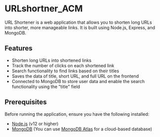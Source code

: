 # URLshortner_ACM

URL Shortener is a web application that allows you to shorten long URLs into shorter, more manageable links. It is built using Node.js, Express, and MongoDB.

## Features

- Shorten long URLs into shortened links
- Track the number of clicks on each shortened link
- Search functionality to find links based on their titles
- Saves the data of title, short URL, and full URL on the frontend
- Connected to MongoDB to store user data and enable the search functionality using the "title" field

## Prerequisites

Before running the application, ensure you have the following installed:

- [Node.js](https://nodejs.org/) (v12 or higher)
- [MongoDB](https://www.mongodb.com/try/download/community) (You can use [MongoDB Atlas](https://www.mongodb.com/cloud/atlas) for a cloud-based database)

